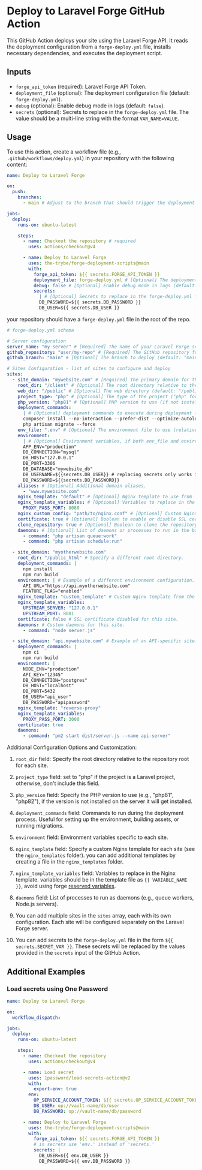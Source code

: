 # Deploy to Laravel Forge GitHub Action

This GitHub Action deploys your site using the Laravel Forge API. It reads the deployment configuration from a `forge-deploy.yml` file, installs necessary dependencies, and executes the deployment script.

## Inputs

- `forge_api_token` (required): Laravel Forge API Token.
- `deployment_file` (optional): The deployment configuration file (default: `forge-deploy.yml`).
- `debug` (optional): Enable debug mode in logs (default: `false`).
- `secrets` (optional): Secrets to replace in the `forge-deploy.yml` file. The value should be a multi-line string with the format `VAR_NAME=VALUE`.

## Usage

To use this action, create a workflow file (e.g., `.github/workflows/deploy.yml`) in your repository with the following content:

```yaml
name: Deploy to Laravel Forge

on:
  push:
    branches:
      - main # Adjust to the branch that should trigger the deployment

jobs:
  deploy:
    runs-on: ubuntu-latest

    steps:
      - name: Checkout the repository # required
        uses: actions/checkout@v4

      - name: Deploy to Laravel Forge
        uses: the-trybe/forge-deployment-scripts@main
        with:
          forge_api_token: ${{ secrets.FORGE_API_TOKEN }}
          deployment_file: forge-deploy.yml # [Optional] The deployment configuration file (default: forge-deploy.yml).
          debug: false # [Optional] Enable debug mode in logs (default: false).
          secrets:
            | # [Optional] Secrets to replace in the forge-deploy.yml file. EX:
            DB_PASSWORD=${{ secrets.DB_PASSWORD }}
            DB_USER=${{ secrets.DB_USER }}
```

your repository should have a `forge-deploy.yml` file in the root of the repo.

```yaml
# forge-deploy.yml schema

# Server configuration
server_name: "my-server" # [Required] The name of your Laravel Forge server.
github_repository: "user/my-repo" # [Required] The GitHub repository for your site (format: user/repo).
github_branch: "main" # [Optional] The branch to deploy (default: "main").

# Sites Configuration - list of sites to configure and deploy
sites:
  - site_domain: "mywebsite.com" # [Required] The primary domain for the site.
    root_dir: "/client" # [Optional] The root directory relative to the repo root (default: "/").
    web_dir: "/public" # [Optional] The web directory (default: "/public").
    project_type: "php" # [Optional] The type of the project ("php" for Laravel projects, for other types don't include).
    php_version: "php81" # [Optional] PHP version to use (if not installed in the server, it will be installed).
    deployment_commands:
      | # [Optional] deployment commands to execute during deployment (if not included forge default will be used).
      composer install --no-interaction --prefer-dist --optimize-autoloader
      php artisan migrate --force
    env_file: ".env" # [Optional] The environment file to use (relative to the root of the repository)
    environment:
      | # [Optional] Environment variables, if both env_file and environment are provided, both will be used (environment will have precedence).
      APP_ENV="production"
      DB_CONNECTION="mysql"
      DB_HOST="127.0.0.1"
      DB_PORT=3306
      DB_DATABASE="mywebsite_db"
      DB_USERNAME=${{secrets.DB_USER}} # replacing secrets only works in the yaml file and not in external env files.
      DB_PASSWORD=${{secrets.DB_PASSWORD}}
    aliases: # [Optional] Additional domain aliases.
      - "www.mywebsite.com"
    nginx_template: "default" # [Optional] Nginx template to use from `nignx_templates` folder (default: "default").
    nginx_template_variables: # [Optional] Variables to replace in the Nginx template.
      PROXY_PASS_PORT: 8080
    nginx_custom_config: "path/to/nginx.conf" # [Optional] Custom Nginx config file relative to the repository root.
    certificate: true # [Optional] Boolean to enable or disable SSL certificate for this domain (default: false).
    clone_repository: true # [Optional] Boolean to clone the repository (default: true).
    daemons: # [Optional] List of daemons or processes to run in the background.
      - command: "php artisan queue:work"
      - command: "php artisan schedule:run"

  - site_domain: "myotherwebsite.com"
    root_dir: "/public_html" # Specify a different root directory.
    deployment_commands: |
      npm install
      npm run build
    environment: | # Example of a different environment configuration.
      API_URL="https://api.myotherwebsite.com"
      FEATURE_FLAG="enabled"
    nginx_template: "custom_template" # Custom Nginx template from the nginx_templates folder.
    nginx_template_variables:
      UPSTREAM_SERVER: "127.0.0.1"
      UPSTREAM_PORT: 8081
    certificate: false # SSL certificate disabled for this site.
    daemons: # Custom daemons for this site.
      - command: "node server.js"

  - site_domain: "api.mywebsite.com" # Example of an API-specific site.
    deployment_commands: |
      npm ci
      npm run build
    environment: |
      NODE_ENV="production"
      API_KEY="12345"
      DB_CONNECTION="postgres"
      DB_HOST="localhost"
      DB_PORT=5432
      DB_USER="api_user"
      DB_PASSWORD="apipassword"
    nginx_template: "reverse-proxy"
    nginx_template_variables:
      PROXY_PASS_PORT: 3000
    certificate: true
    daemons:
      - command: "pm2 start dist/server.js --name api-server"
```

Additional Configuration Options and Customization:

1. `root_dir` field: Specify the root directory relative to the repository root for each site.

2. `project_type` field: set to "php" if the project is a Laravel project, otherwise, don't include this field.

3. `php_version` field: Specify the PHP version to use (e.g., "php81", "php82"), if the version is not installed on the server it will get installed.

4. `deployment_commands` field: Commands to run during the deployment process. Useful for setting up the environment, building assets, or running migrations.

5. `environment` field: Environment variables specific to each site.

6. `nginx_template` field: Specify a custom Nginx template for each site (see the `nginx_templates` folder). you can add additional templates by creating a file in the `nginx_templates` folder.

7. `nginx_template_variables` field: Variables to replace in the Nginx template. variables should be in the template file as `{{ VARIABLE_NAME }}`, avoid using forge [reserved variables](https://forge.laravel.com/docs/servers/nginx-templates.html#template-variables).

8. `daemons` field: List of processes to run as daemons (e.g., queue workers, Node.js servers).

9. You can add multiple sites in the `sites` array, each with its own configuration. Each site will be configured separately on the Laravel Forge server.

10. You can add secrets to the `forge-deploy.yml` file in the form `${{ secrets.SECRET_VAR }}`. These secrets will be replaced by the values provided in the `secrets` input of the GitHub Action.

## Additional Examples

### Load secrets using One Password

```yaml
name: Deploy to Laravel Forge

on:
  workflow_dispatch:

jobs:
  deploy:
    runs-on: ubuntu-latest

    steps:
      - name: Checkout the repository
        uses: actions/checkout@v4

      - name: Load secret
        uses: 1password/load-secrets-action@v2
        with:
          export-env: true
        env:
          OP_SERVICE_ACCOUNT_TOKEN: ${{ secrets.OP_SERVICE_ACCOUNT_TOKEN }}
          DB_USER: op://vault-name/db/user
          DB_PASSWORD: op://vault-name/db/password

      - name: Deploy to Laravel Forge
        uses: the-trybe/forge-deployment-scripts@main
        with:
          forge_api_token: ${{ secrets.FORGE_API_TOKEN }}
          # in secrets use 'env.' instead of 'secrets.'
          secrets: |
            DB_USER=${{ env.DB_USER }}
            DB_PASSWORD=${{ env.DB_PASSWORD }}
```
